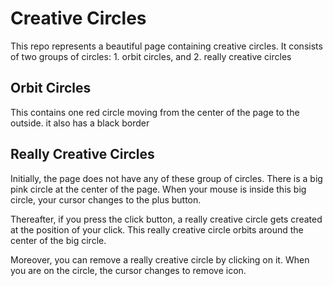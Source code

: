 # Creative Circles
This repo represents a beautiful page containing creative circles. It consists of two groups of circles: 1. orbit circles, and 2. really creative circles

## Orbit Circles
This contains one red circle moving from the center of the page to the outside. it also has a black border

## Really Creative Circles
Initially, the page does not have any of these group of circles. There is a big pink circle at the center of the page. When your mouse is inside this big circle, your cursor changes to the plus button.

Thereafter, if you press the click button, a really creative circle gets created at the position of your click. This really creative circle orbits around the center of the big circle.

Moreover, you can remove a really creative circle by clicking on it. When you are on the circle, the cursor changes to remove icon.